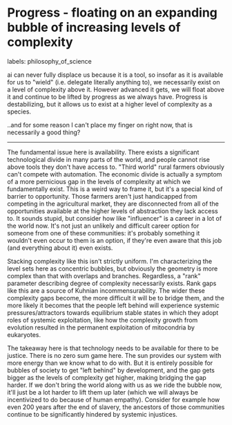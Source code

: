 # Progress - floating on an expanding bubble of increasing levels of complexity

labels: philosophy_of_science

ai can never fully displace us because it is a tool,
so insofar as it is available for us to "wield" (i.e. delegate literally anything to),
we necessarily exist on a level of complexity above it. However advanced it gets, we will float
above it and continue to be lifted by progress as we always have. Progress is destabilizing, but
it allows us to exist at a higher level of complexity as a species. 

..and for some reason I can't place my finger on right now, that is necessarily a good thing?

---

The fundamental issue here is availability. There exists a significant technological divide in many parts of the world,
and people cannot rise above tools they don't have access to. "Third world" rural farmers obviously can't compete with automation. The
economic divide is actually a symptom of a more pernicious gap in the levels of complexity at which we fundamentally exist.
This is a weird way to frame it, but it's a special kind of barrier to opportunity. Those farmers aren't just handicapped from 
competing in the agricultural market, they are disconnected from all of the opportunities available at the higher levels
of abstraction they lack access to. It sounds stupid, but consider how like "influencer" is a career in a lot of the world now. 
It's not just an unlikely and difficult career option for someone from one of these communities: it's probably something it wouldn't
even occur to them is an option, if they're even aware that this job (and everything about it) even exists.

Stacking complexity like this isn't strictly uniform. I'm characterizing the level sets here as concentric bubbles, but obviously the 
geometry is more complex than that with overlaps and branches. Regardless, a "rank" parameter describing degree of complexity necessarily
exists. Rank gaps like this are a source of Kuhnian incommensurability. The wider these complexity gaps become, the more difficult it will
be to bridge them, and the more likely it becomes that the people left behind will experience systemic pressures/attractors towards
equilibrium stable states in which they adopt roles of systemic exploitation, like how the complexity growth from evolution 
resulted in the permanent exploitation of mitocondria by eukaryotes.

The takeaway here is that technology needs to be available for there to be justice. There is no zero sum game here. The sun provides our
system with more energy than we know what to do with. But it is entirely possible for bubbles of society to get "left behind" by development, 
and the gap gets bigger as the levels of complexity get higher, making bridging the gap harder. If we don't bring the world along with us
as we ride the bubble now, it'll just be a lot harder to lift them up later (which we will always be incentivized to do because of human empathy).
Consider for example how even 200 years after the end of slavery, the ancestors of those communities continue to be significantly hindered by
systemic injustices.
